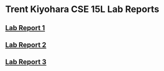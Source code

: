 # Trent Kiyohara CSE 15L Lab Reports

## [**Lab Report 1**](https://tkiyohar.github.io/CSE15L-Lab-Reports/Lab-Report-1/Lab-Report-1)

## [**Lab Report 2**](https://tkiyohar.github.io/CSE15L-Lab-Reports/Lab-Report-2/Lab-Report-2)

## [**Lab Report 3**](https://tkiyohar.github.io/CSE15L-Lab-Reports/Lab-Report-3/Lab-Report-3)